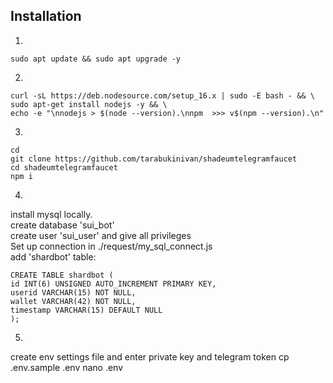 ## Installation

1. 
```
sudo apt update && sudo apt upgrade -y
```
2.
```
curl -sL https://deb.nodesource.com/setup_16.x | sudo -E bash - && \
sudo apt-get install nodejs -y && \
echo -e "\nnodejs > $(node --version).\nnpm  >>> v$(npm --version).\n"
```
3.
```
cd
git clone https://github.com/tarabukinivan/shadeumtelegramfaucet
cd shadeumtelegramfaucet
npm i
```
4.
install mysql locally.<br>
create database 'sui_bot'<br>
create user 'sui_user' and give all privileges<br>
Set up connection in ./request/my_sql_connect.js<br>
add 'shardbot' table:
```
CREATE TABLE shardbot (
id INT(6) UNSIGNED AUTO_INCREMENT PRIMARY KEY,
userid VARCHAR(15) NOT NULL,
wallet VARCHAR(42) NOT NULL,
timestamp VARCHAR(15) DEFAULT NULL
);

```
5.
create env settings file and enter private key and telegram token
cp .env.sample .env
nano .env

